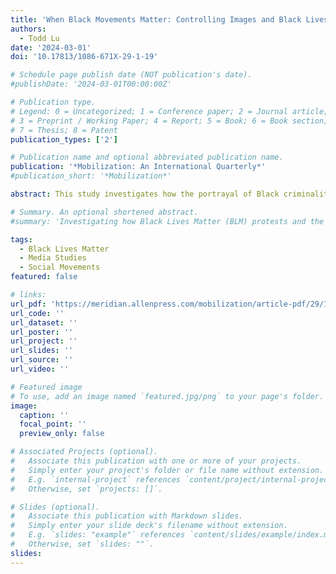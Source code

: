 ```yaml
---
title: 'When Black Movements Matter: Controlling Images and Black Lives Matter Protests in Media Attention to U.S. Police Killings'
authors:
  - Todd Lu
date: '2024-03-01'
doi: '10.17813/1086-671X-29-1-19'

# Schedule page publish date (NOT publication's date).
#publishDate: '2024-03-01T00:00:00Z'

# Publication type.
# Legend: 0 = Uncategorized; 1 = Conference paper; 2 = Journal article;
# 3 = Preprint / Working Paper; 4 = Report; 5 = Book; 6 = Book section;
# 7 = Thesis; 8 = Patent
publication_types: ['2']

# Publication name and optional abbreviated publication name.
publication: '*Mobilization: An International Quarterly*'
#publication_short: '*Mobilization*'

abstract: This study investigates how the portrayal of Black criminality influences Black Lives Matter (BLM) protests and media attention to police-related deaths of Black individuals. While prior work examined how media norms, political contexts, and movement infrastructure influence media attention, little research has questioned whether the perceived worthiness of movement's claims shapes the capacity of protests to direct attention. Applying scholarship of controlling images, I test how victims’ armed status moderates the effect of BLM protests on media attention to Black policing deaths. Negative binomial regression analysis on coverage of 678 Black Americans killed by police from 2014-2016 in over 300 print media indicates local protests directly increased attention to nearby Black Americans but were moderated by armed status. Neither political contexts nor organizational presence influenced attention, suggesting BLM relied on the discursive power of protests. Findings highlight how controlling images and racialized threats influence movements along a matrix of domination.

# Summary. An optional shortened abstract.
#summary: 'Investigating how Black Lives Matter (BLM) protests and the portrayal of Black criminality affect media attention to police-related deaths of Black individuals.'

tags:
  - Black Lives Matter
  - Media Studies
  - Social Movements
featured: false

# links:
url_pdf: 'https://meridian.allenpress.com/mobilization/article-pdf/29/1/19/3342590/i1938-1514-29-1-19.pdf'
url_code: ''
url_dataset: ''
url_poster: ''
url_project: ''
url_slides: ''
url_source: ''
url_video: ''

# Featured image
# To use, add an image named `featured.jpg/png` to your page's folder.
image:
  caption: ''
  focal_point: ''
  preview_only: false

# Associated Projects (optional).
#   Associate this publication with one or more of your projects.
#   Simply enter your project's folder or file name without extension.
#   E.g. `internal-project` references `content/project/internal-project/index.md`.
#   Otherwise, set `projects: []`.

# Slides (optional).
#   Associate this publication with Markdown slides.
#   Simply enter your slide deck's filename without extension.
#   E.g. `slides: "example"` references `content/slides/example/index.md`.
#   Otherwise, set `slides: ""`.
slides:
---
```

